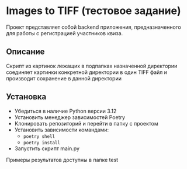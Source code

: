 # Images to TIFF (тестовое задание)

Проект представляет собой backend приложения, предназначенного для работы с регистрацией участников квиза.

## Описание

Скрипт из картинок лежащих в подпапках назначенной директории соединяет картинки конкретной директории в один TIFF файл и производит сохранение в данной директории

## Установка
- Убедиться в наличие Python версии 3.12
- Установить менеджер зависимостей Poetry
- Клонировать репозиторий и перейти в папку с проектом
- Установить зависимости командами:
  - ```poetry shell```
  - ```poetry install```
- Запустить скрипт main.py

Примеры результатов доступны в папке test